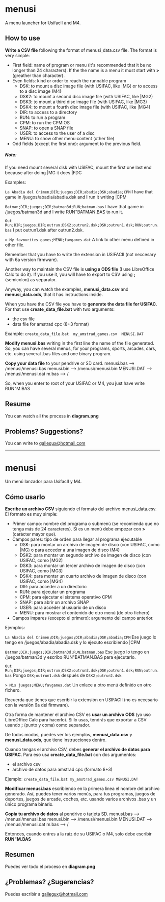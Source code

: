 # menusi
A menu launcher for UsifacII and M4.

## How to use

**Write a CSV file** following the format of menusi_data.csv file. The format is very simple:

- First field: name of program or menu (it's recommended that it be no longer than 24 characters). If the the name is a menu it must start with **>** (greather than character).
- Even fields: kind or order to reach the runnable program
  * DSK: to mount a disc image file (with USIFAC, like |MG) or to access to a disc image (M4)
  * DSK2: to mount a second disc image file (with USIFAC, like |MG2)
  * DSK3: to mount a third disc image file (with USIFAC, like |MG3)
  * DSK4: to mount a fourth disc image file (with USIFAC, like |MG4)
  * DIR: to access to a directory
  * RUN: to run a program
  * CPM: to run the CPM OS
  * SNAP: to open a SNAP file
  * USER: to access to the user of a disc
  * MENU: to show other menu content (other file)
- Odd fields (except the first one): argument to the previous field.

##### Note:
If you need mount several disk with USIFAC, mount the first one last end because after doing |MG it does |FDC

Examples:

`La Abadia del Crimen;DIR;juegos;DIR;abadia;DSK;abadia;CPM`  I have that game in /juegos/abadia/abadia.dsk and I run it writing |CPM

`Batman;DIR;juegos;DIR;batman3d;RUN;batman.bas`  I have that game in /juegos/batman3d and I write RUN"BATMAN.BAS to run it.

`Out Run;DIR;juegos;DIR;outrun;DSK2;outrun2.dsk;DSK;outrun1.dsk;RUN;outrun.bas`  I put outrun1.dsk after outrun2.dsk.

`> My favourites games;MENU;favgames.dat`  A link to other menu defined in other file.

Remember that you have to write the extension in USIFACII (not neccesary with 6a version firmware).

Another way to maintain the CSV file is **using a ODS file** (I use LibreOffice Calc to do it).
If you use it, you will have to export to CSV using **;** (semicolon) as separator.

Anyway, you can watch the examples, **menusi_data.csv** and **menusi_data.ods**, that it has instructions inside.

When you have the CSV file you have to **generate the data file for USIFAC**. 
For that use **create_data_file.bat** with two arguments:
- the csv file
- data file for amstrad cpc (8+3 format)

Example:
`create_data_file.bat  my_amstrad_games.csv  MENUSI.DAT`

**Modify menusi.bas** writing in the first line the name of the file generated.
So, you can have several menus, for your programs, sports, arcades, cars, etc. using several .bas files and one binary program.

**Copy your data file** to your pendrive or SD card.
menusi.bas --> /menusi/menusi.bas
menusi.bin --> /menusi/menusi.bin
MENUSI.DAT --> /menusi/menusi.dat
m.bas --> /

So, when you enter to root of your USIFAC or M4, you just have write RUN"M.BAS


## Resume
You can watch all the process in **diagram.png**

## Problems?  Suggestions?
You can write to gallegux@hotmail.com

-------------------------------------------------------------------


# menusi
Un menú lanzador para UsifacII y M4.

## Cómo usarlo

**Escribe un archivo CSV** siguiendo el formato del archivo menusi_data.csv. El formato es muy simple:

- Primer campo: nombre del programa o submenú (se recomienda que no tenga más de 24 caracteres). Si es un menú debe empezar con **>** (carácter mayor que).
- Campos pares: tipo de orden para llegar al programa ejecutable
  * DSK: para montar un archivo de imagen de disco (con USIFAC, como |MG) o para acceder a una imagen de disco (M4)
  * DSK2: para montar un segundo archivo de imagen de disco (con USIFAC, como |MG2)
  * DSK3: para montar un tercer archivo de imagen de disco (con USIFAC, como |MG3)
  * DSK4: para montar un cuarto archivo de imagen de disco (con USIFAC, como |MG4)
  * DIR: para acceder a un directorio
  * RUN: para ejecutar un programa
  * CPM: para ejecutar el sistema operativo CPM
  * SNAP: para abrir un archivo SNAP
  * USER: para acceder al usuario de un disco
  * MENU: para mostrar el contenido de otro menú (de otro fichero)
- Campos impares (excepto el primero): argumento del campo anterior.

Ejemplos:

`La Abadia del Crimen;DIR;juegos;DIR;abadia;DSK;abadia;CPM`  Ese juego lo tengo en /juegos/abadia/abadia.dsk y lo ejecuto escribiendo |CPM

`Batman;DIR;juegos;DIR;batman3d;RUN;batman.bas`  Ese juego lo tengo en /juegos/batman3d y escribo RUN"BATMAN.BAS para ejecutarlo.

`Out Run;DIR;juegos;DIR;outrun;DSK2;outrun2.dsk;DSK;outrun1.dsk;RUN;outrun.bas`  Pongo `DSK;outrun1.dsk` después de `DSK2;outrun2.dsk`

`> Mis juegos;MENU;favgames.dat`  Un enlace a otro menú definido en otro fichero.

Recuerda que tienes que escribir la extensión en USIFACII (no es necesario con la versión 6a del firmware).

Otra forma de mantener el archivo CSV es **usar un archivo ODS** (yo uso LibreOffice Calc para hacerlo).
Si lo usas, tendrás que exportar a CSV usando **;** (punto y coma) como separador.

De todos modos, puedes ver los ejemplos, **menusi_data.csv** y **menusi_data.ods**, que tiene instrucciones dentro.

Cuando tengas el archivo CSV, debes **generar el archivo de datos para USIFAC**.
Para eso usa **create_data_file.bat** con dos argumentos:
- el archivo csv
- archivo de datos para amstrad cpc (formato 8+3)

Ejemplo:
`create_data_file.bat my_amstrad_games.csv MENUSI.DAT`

**Modificar menusi.bas** escribiendo en la primera línea el nombre del archivo generado.
Así, puedes tener varios menús, para tus programas, juegos de deportes, juegos de arcade, coches, etc. usando varios archivos .bas y un único programa binario.

**Copia tu archivo de datos** al pendrive o tarjeta SD.
menusi.bas --> /menusi/menusi.bas
menusi.bin --> /menusi/menusi.bin
MENUSI.DAT --> /menusi/menusi.dat
m.bas --> /

Entonces, cuando entres a la raíz de su USIFAC o M4, solo debe escribir **RUN"M.BAS**


## Resumen
Puedes ver todo el proceso en **diagram.png**


## ¿Problemas? ¿Sugerencias?
Puedes escribir a gallegux@hotmail.com
